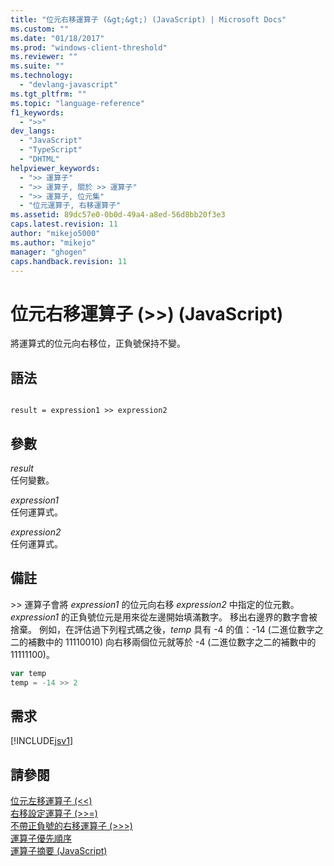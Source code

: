 ```yaml
---
title: "位元右移運算子 (&gt;&gt;) (JavaScript) | Microsoft Docs"
ms.custom: ""
ms.date: "01/18/2017"
ms.prod: "windows-client-threshold"
ms.reviewer: ""
ms.suite: ""
ms.technology: 
  - "devlang-javascript"
ms.tgt_pltfrm: ""
ms.topic: "language-reference"
f1_keywords: 
  - ">>"
dev_langs: 
  - "JavaScript"
  - "TypeScript"
  - "DHTML"
helpviewer_keywords: 
  - ">> 運算子"
  - ">> 運算子, 關於 >> 運算子"
  - ">> 運算子, 位元集"
  - "位元運算子, 右移運算子"
ms.assetid: 89dc57e0-0b0d-49a4-a8ed-56d8bb20f3e3
caps.latest.revision: 11
author: "mikejo5000"
ms.author: "mikejo"
manager: "ghogen"
caps.handback.revision: 11
---
```

# 位元右移運算子 (&gt;&gt;) (JavaScript)
將運算式的位元向右移位，正負號保持不變。  
  
## 語法  
  
```  
  
result = expression1 >> expression2  
```  
  
## 參數  
 *result*  
 任何變數。  
  
 *expression1*  
 任何運算式。  
  
 *expression2*  
 任何運算式。  
  
## 備註  
 \>\> 運算子會將 *expression1* 的位元向右移 *expression2* 中指定的位元數。  *expression1* 的正負號位元是用來從左邊開始填滿數字。  移出右邊界的數字會被捨棄。  例如，在評估過下列程式碼之後，*temp* 具有 \-4 的值：\-14 \(二進位數字之二的補數中的 11110010\) 向右移兩個位元就等於 \-4 \(二進位數字之二的補數中的 11111100\)。  
  
```javascript  
var temp  
temp = -14 >> 2  
```  
  
## 需求  
 [!INCLUDE[jsv1](../../javascript/misc/includes/jsv1-md.md)]  
  
## 請參閱  
 [位元左移運算子 \(\<\<\)](../../javascript/reference/bitwise-left-shift-operator-decrement-javascript.md)   
 [右移設定運算子 \(\>\>\=\)](../../javascript/reference/right-shift-assignment-operator-decrement-equal-javascript.md)   
 [不帶正負號的右移運算子 \(\>\>\>\)](../../javascript/reference/unsigned-right-shift-operator-decrement-javascript.md)   
 [運算子優先順序](../../javascript/operator-subtractprecedence-javascript.md)   
 [運算子摘要 \(JavaScript\)](../../javascript/misc/operator-subtractsummary-javascript.md)